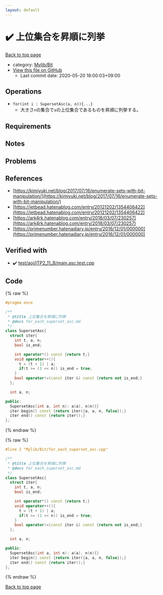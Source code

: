 ```yaml
---
layout: default
---
```


<!-- mathjax config similar to math.stackexchange -->
<script type="text/javascript" async
  src="https://cdnjs.cloudflare.com/ajax/libs/mathjax/2.7.5/MathJax.js?config=TeX-MML-AM_CHTML">
</script>
<script type="text/x-mathjax-config">
  MathJax.Hub.Config({
    TeX: { equationNumbers: { autoNumber: "AMS" }},
    tex2jax: {
      inlineMath: [ ['$','$'] ],
      processEscapes: true
    },
    "HTML-CSS": { matchFontHeight: false },
    displayAlign: "left",
    displayIndent: "2em"
  });
</script>

<script type="text/javascript" src="https://cdnjs.cloudflare.com/ajax/libs/jquery/3.4.1/jquery.min.js"></script>
<script src="https://cdn.jsdelivr.net/npm/jquery-balloon-js@1.1.2/jquery.balloon.min.js" integrity="sha256-ZEYs9VrgAeNuPvs15E39OsyOJaIkXEEt10fzxJ20+2I=" crossorigin="anonymous"></script>
<script type="text/javascript" src="../../../assets/js/copy-button.js"></script>
<link rel="stylesheet" href="../../../assets/css/copy-button.css" />


# :heavy_check_mark: 上位集合を昇順に列挙

<a href="../../../index.html">Back to top page</a>

* category: <a href="../../../index.html#fe4a83e4dc2a7f834ed4cd85d6972a53">Mylib/Bit</a>
* <a href="{{ site.github.repository_url }}/blob/master/Mylib/Bit/for_each_superset_asc.cpp">View this file on GitHub</a>
    - Last commit date: 2020-05-20 18:00:03+09:00




## Operations

- `for(int i : SupersetAsc(a, n)){...}`
	- 大きさ`n`の集合で`a`の上位集合であるものを昇順に列挙する。

## Requirements

## Notes

## Problems

## References

- [https://kimiyuki.net/blog/2017/07/16/enumerate-sets-with-bit-manipulation/](https://kimiyuki.net/blog/2017/07/16/enumerate-sets-with-bit-manipulation/)
- [https://jetbead.hatenablog.com/entry/20121202/1354406422](https://jetbead.hatenablog.com/entry/20121202/1354406422)
- [https://ark4rk.hatenablog.com/entry/2018/03/07/230257](https://ark4rk.hatenablog.com/entry/2018/03/07/230257)
- [https://primenumber.hatenadiary.jp/entry/2016/12/01/000000](https://primenumber.hatenadiary.jp/entry/2016/12/01/000000)


## Verified with

* :heavy_check_mark: <a href="../../../verify/test/aoj/ITP2_11_B/main.asc.test.cpp.html">test/aoj/ITP2_11_B/main.asc.test.cpp</a>


## Code

<a id="unbundled"></a>
{% raw %}
```cpp
#pragma once

/**
 * @title 上位集合を昇順に列挙
 * @docs for_each_superset_asc.md
 */
class SupersetAsc{
  struct iter{
    int t, a, n;
    bool is_end;

    int operator*() const {return t;}
    void operator++(){
      t = (t + 1) | a;
      if(t >= (1 << n)) is_end = true;
    }
    bool operator!=(const iter &) const {return not is_end;}
  };

  int a, n;

public:
  SupersetAsc(int a, int n): a(a), n(n){}
  iter begin() const {return iter({a, a, n, false});}
  iter end() const {return iter();}
};

```
{% endraw %}

<a id="bundled"></a>
{% raw %}
```cpp
#line 2 "Mylib/Bit/for_each_superset_asc.cpp"

/**
 * @title 上位集合を昇順に列挙
 * @docs for_each_superset_asc.md
 */
class SupersetAsc{
  struct iter{
    int t, a, n;
    bool is_end;

    int operator*() const {return t;}
    void operator++(){
      t = (t + 1) | a;
      if(t >= (1 << n)) is_end = true;
    }
    bool operator!=(const iter &) const {return not is_end;}
  };

  int a, n;

public:
  SupersetAsc(int a, int n): a(a), n(n){}
  iter begin() const {return iter({a, a, n, false});}
  iter end() const {return iter();}
};

```
{% endraw %}

<a href="../../../index.html">Back to top page</a>


